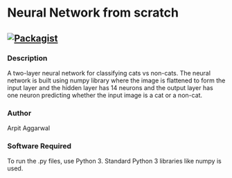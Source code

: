 # Neural Network from scratch
[![Packagist](https://img.shields.io/packagist/l/doctrine/orm.svg)](LICENSE.md)
---

### Description
A two-layer neural network for classifying cats vs non-cats. The neural network is built using numpy library where the image is flattened to form the input layer and the hidden layer has 14 neurons and the output layer has one neuron predicting whether the input image is a cat or a non-cat. 


### Author
Arpit Aggarwal


### Software Required
To run the .py files, use Python 3. Standard Python 3 libraries like numpy is used.
